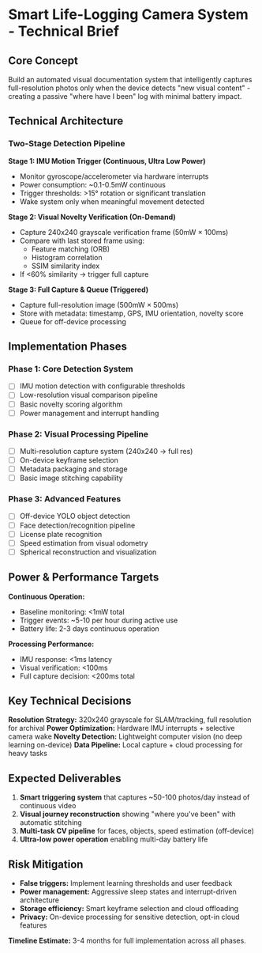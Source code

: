 # Smart Life-Logging Camera System - Technical Brief

## Core Concept
Build an automated visual documentation system that intelligently captures full-resolution photos only when the device detects "new visual content" - creating a passive "where have I been" log with minimal battery impact.

## Technical Architecture

### Two-Stage Detection Pipeline
**Stage 1: IMU Motion Trigger (Continuous, Ultra Low Power)**
- Monitor gyroscope/accelerometer via hardware interrupts  
- Power consumption: ~0.1-0.5mW continuous
- Trigger thresholds: >15° rotation or significant translation
- Wake system only when meaningful movement detected

**Stage 2: Visual Novelty Verification (On-Demand)**
- Capture 240x240 grayscale verification frame (50mW × 100ms)
- Compare with last stored frame using:
  - Feature matching (ORB)
  - Histogram correlation
  - SSIM similarity index
- If <60% similarity → trigger full capture

**Stage 3: Full Capture & Queue (Triggered)**
- Capture full-resolution image (500mW × 500ms)  
- Store with metadata: timestamp, GPS, IMU orientation, novelty score
- Queue for off-device processing

## Implementation Phases

### Phase 1: Core Detection System
- [ ] IMU motion detection with configurable thresholds
- [ ] Low-resolution visual comparison pipeline
- [ ] Basic novelty scoring algorithm
- [ ] Power management and interrupt handling

### Phase 2: Visual Processing Pipeline  
- [ ] Multi-resolution capture system (240x240 → full res)
- [ ] On-device keyframe selection
- [ ] Metadata packaging and storage
- [ ] Basic image stitching capability

### Phase 3: Advanced Features
- [ ] Off-device YOLO object detection
- [ ] Face detection/recognition pipeline
- [ ] License plate recognition
- [ ] Speed estimation from visual odometry
- [ ] Spherical reconstruction and visualization

## Power & Performance Targets

**Continuous Operation:**
- Baseline monitoring: <1mW total
- Trigger events: ~5-10 per hour during active use
- Battery life: 2-3 days continuous operation

**Processing Performance:**
- IMU response: <1ms latency
- Visual verification: <100ms
- Full capture decision: <200ms total

## Key Technical Decisions

**Resolution Strategy:** 320x240 grayscale for SLAM/tracking, full resolution for archival
**Power Optimization:** Hardware IMU interrupts + selective camera wake
**Novelty Detection:** Lightweight computer vision (no deep learning on-device)
**Data Pipeline:** Local capture + cloud processing for heavy tasks

## Expected Deliverables

1. **Smart triggering system** that captures ~50-100 photos/day instead of continuous video
2. **Visual journey reconstruction** showing "where you've been" with automatic stitching  
3. **Multi-task CV pipeline** for faces, objects, speed estimation (off-device)
4. **Ultra-low power operation** enabling multi-day battery life

## Risk Mitigation

- **False triggers:** Implement learning thresholds and user feedback
- **Power management:** Aggressive sleep states and interrupt-driven architecture  
- **Storage efficiency:** Smart keyframe selection and cloud offloading
- **Privacy:** On-device processing for sensitive detection, opt-in cloud features

**Timeline Estimate:** 3-4 months for full implementation across all phases.
